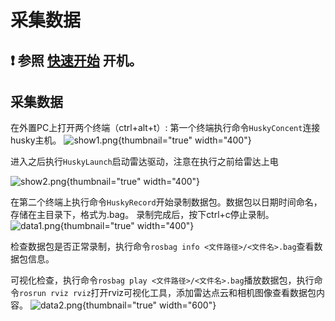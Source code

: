 # 采集数据

## :heavy_exclamation_mark: **参照 [快速开始](快速开始.md) 开机。**

## 采集数据
在外置PC上打开两个终端（ctrl+alt+t）:
第一个终端执行命令```HuskyConcent```连接husky主机。
![show1.png](show1.png){thumbnail="true" width="400"}

进入之后执行```HuskyLaunch```启动雷达驱动，注意在执行之前给雷达上电

![show2.png](show2.png){thumbnail="true" width="400"}

在第二个终端上执行命令``` HuskyRecord ```开始录制数据包。数据包以日期时间命名，存储在主目录下，格式为.bag。
录制完成后，按下ctrl+c停止录制。
![data1.png](data1.png){thumbnail="true" width="400"}

检查数据包是否正常录制，执行命令``` rosbag info <文件路径>/<文件名>.bag ```查看数据包信息。

可视化检查，执行命令``` rosbag play <文件路径>/<文件名>.bag ```播放数据包，执行命令``` rosrun rviz rviz ```打开rviz可视化工具，添加雷达点云和相机图像查看数据包内容。
![data2.png](data2.png){thumbnail="true" width="600"}
